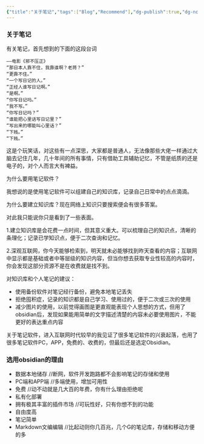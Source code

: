 ```yaml
---
{"title":"关于笔记","tags":["Blog","Recommend"],"dg-publish":true,"dg-note-icon":2,"permalink":"/🌑Journal_手札/严选/关于笔记/","dgPassFrontmatter":true,"noteIcon":2,"created":"2024-09-13T20:56:04.371+08:00","updated":"2024-09-21T10:48:22.772+08:00"}
---
```


### 关于笔记
有关笔记，首先想到的下面的这段台词
```text
——电影《邪不压正》
“那日本人靠不住，我靠谁啊？老蒋？”
“更靠不住。”
“一个写日记的人。”
“正经人谁写日记啊。”
“是啊。”
“你写日记吗。”
“我不写。”
“你写日记吗？”
“谁能把心里话写日记里？”
“写出来的哪能叫心里话？”
“下贱。”
“下贱。”
```
这是个玩笑话，对这些有一点深思，大家都是普通人，无法像那些大佬一样通过大脑去记住几年，几十年间的所有事情，只有借助工具辅助记忆，不管是纸质的还是电子的，对个人而言大有裨益。

为什么要用笔记软件？

我想说的是使用笔记软件可以组建自己的知识库，记录自己日常中的点点滴滴。

为什么要建立知识库？现在网络上知识只要搜索便会有很多答案。

对此我只能说你只是看到了一些表面。

1.建立知识库是会花费一点时间，但其意义重大。可以梳理自己的知识点，清晰的条理化；记录已学知识点，便于二次查询和记忆。

2.深观互联网，你今天能够检索到，明天就未必能够找到昨天查看的内容；互联网中显示都是基础或者中等层级的知识内容，但当你想去获取专业性较高的内容时，你会发现这部分资源不是在收费就是找不到。

对知识库和个人笔记的建议：
- 使用备份软件对笔记经行备份，避免本地笔记丢失
- 拒绝囤积症，记录的知识都是自己学习、使用过的，便于二次或三次的使用
- 减少图片的使用，以前觉得画图是更直观能表现个人思想的方式，但用了obsidian后，发现如果能用简单的文字描述清楚的内容未必要使用图片，不能更好的表达重点内容

关于笔记软件，进入互联网时代较早的我见证了很多笔记软件的兴衰起落，也用了很多笔记软件PC，APP，免费的、收费的，但最后还是选定Obsidian。

### 选用obsidian的理由
- 数据本地储存  //断网，软件开发跑路都不会影响笔记的存储和使用
- PC端和APP端  //多端使用，增加可用性
- 免费  //动不动就是几大百的年费，你有什么理由拒绝呢
- 私有化部署  
- 拥有极其丰富的插件市场  //可玩性好，只有你想不到的功能
- 自由度高
- 笔记简单
- Markdown文编编辑  //比起动则你几百兆，几个G的笔记库，存储和移动方便的多


